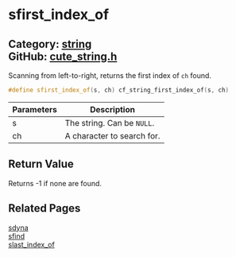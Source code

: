 [//]: # (This file is automatically generated by Cute Framework's docs parser.)
[//]: # (Do not edit this file by hand!)
[//]: # (See: https://github.com/RandyGaul/cute_framework/blob/master/samples/docs_parser.cpp)
[](../header.md ':include')

# sfirst_index_of

Category: [string](/api_reference?id=string)  
GitHub: [cute_string.h](https://github.com/RandyGaul/cute_framework/blob/master/include/cute_string.h)  
---

Scanning from left-to-right, returns the first index of `ch` found.

```cpp
#define sfirst_index_of(s, ch) cf_string_first_index_of(s, ch)
```

Parameters | Description
--- | ---
s | The string. Can be `NULL`.
ch | A character to search for.

## Return Value

Returns -1 if none are found.

## Related Pages

[sdyna](/string/sdyna.md)  
[sfind](/string/sfind.md)  
[slast_index_of](/string/slast_index_of.md)  
